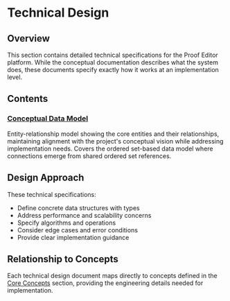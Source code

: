 # Technical Design

## Overview

This section contains detailed technical specifications for the Proof Editor platform. While the conceptual documentation describes what the system does, these documents specify exactly how it works at an implementation level.

## Contents

### [Conceptual Data Model](conceptual-data-model.md)
Entity-relationship model showing the core entities and their relationships, maintaining alignment with the project's conceptual vision while addressing implementation needs. Covers the ordered set-based data model where connections emerge from shared ordered set references.

## Design Approach

These technical specifications:
- Define concrete data structures with types
- Address performance and scalability concerns  
- Specify algorithms and operations
- Consider edge cases and error conditions
- Provide clear implementation guidance

## Relationship to Concepts

Each technical design document maps directly to concepts defined in the [Core Concepts](../03-concepts/README.md) section, providing the engineering details needed for implementation.